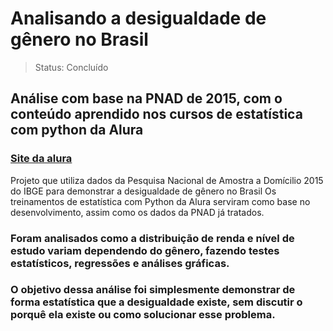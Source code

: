 # Analisando a desigualdade de gênero no Brasil

> Status: Concluído

## Análise com base na PNAD de 2015, com o conteúdo aprendido nos cursos de estatística com python da Alura

### [Site da alura](https://www.alura.com.br)

Projeto que utiliza dados da Pesquisa Nacional de Amostra a Domícilio 2015 do IBGE para demonstrar a desigualdade de gênero no Brasil Os treinamentos de estatística com Python da Alura serviram como base no desenvolvimento, assim como os dados da PNAD já tratados.

### Foram analisados como a distribuição de renda e nível de estudo variam dependendo do gênero, fazendo testes estatísticos, regressões e análises gráficas.

### O objetivo dessa análise foi simplesmente demonstrar de forma estatística que a desigualdade existe, sem discutir o porquê ela existe ou como solucionar esse problema.
